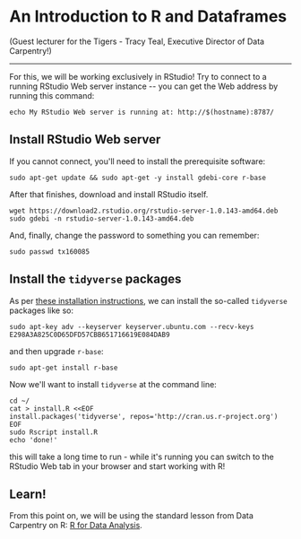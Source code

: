 # An Introduction to R and Dataframes

(Guest lecturer for the Tigers - Tracy Teal, Executive Director of Data Carpentry!)

----

For this, we will be working exclusively in RStudio!  Try to connect to a
running RStudio Web server instance -- you can get the Web address by
running this command:

```
echo My RStudio Web server is running at: http://$(hostname):8787/
```

## Install RStudio Web server

If you cannot connect, you'll need to install the prerequisite software:

```
sudo apt-get update && sudo apt-get -y install gdebi-core r-base
```

After that finishes, download and install RStudio itself.
```
wget https://download2.rstudio.org/rstudio-server-1.0.143-amd64.deb
sudo gdebi -n rstudio-server-1.0.143-amd64.deb 
```

And, finally, change the password to something you can remember:
```
sudo passwd tx160085
```

## Install the `tidyverse` packages

As per [these installation instructions](https://www.digitalocean.com/community/tutorials/how-to-install-r-on-ubuntu-16-04-2), we can install the
so-called `tidyverse` packages like so:

```
sudo apt-key adv --keyserver keyserver.ubuntu.com --recv-keys E298A3A825C0D65DFD57CBB651716619E084DAB9
```

and then upgrade `r-base`:

```
sudo apt-get install r-base
```

Now we'll want to install `tidyverse` at the command line:

```
cd ~/
cat > install.R <<EOF
install.packages('tidyverse', repos='http://cran.us.r-project.org')
EOF
sudo Rscript install.R
echo 'done!'
```

this will take a long time to run - while it's running you can switch to
the RStudio Web tab in your browser and start working with R!

## Learn!

From this point on, we will be using the standard lesson from
Data Carpentry on R: [R for Data Analysis](http://www.datacarpentry.org/R-ecology-lesson/).
